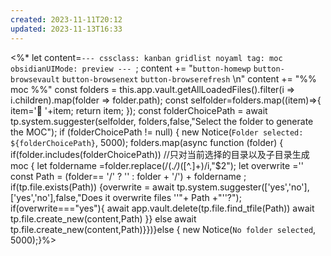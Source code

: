 ```yaml
---
created: 2023-11-11T20:12
updated: 2023-11-13T16:33
---
```

<%* 
let content=`---
cssclass: kanban gridlist noyaml
tag: moc
obsidianUIMode: preview
--- `;
content +=   "`button-homewp`  `button-browsevault`  `button-browsenext` `button-browserefresh` \n"
content +=   "%% moc %%"
const folders = this.app.vault.getAllLoadedFiles().filter(i => i.children).map(folder => folder.path);
const selfolder=folders.map((item)=>{
    item='📁 '+item;
    return item;
});
const folderChoicePath = await tp.system.suggester(selfolder, folders,false,"Select the folder to generate the MOC");
if (folderChoicePath != null) {
	new Notice(`Folder selected: ${folderChoicePath}`, 5000);
		folders.map(async function (folder) {
		if(folder.includes(folderChoicePath))  //只对当前选择的目录以及子目录生成moc
			{
			let foldername =folder.replace(/(.*\/)*([^.]+)/i,"$2");
			let overwrite =''
			const Path = (folder== '/' ? '' : folder + '/') + foldername ;  
			if(tp.file.exists(Path))
			{overwrite = await tp.system.suggester(['yes','no'], ['yes','no'],false,"Does it overwrite files ''"+ Path +"''?");
				if(overwrite==="yes"){ await app.vault.delete(tp.file.find_tfile(Path)) 
					 await tp.file.create_new(content,Path) }}
			else await tp.file.create_new(content,Path)}})}else {
	new Notice(`No folder selected`, 5000);}%>